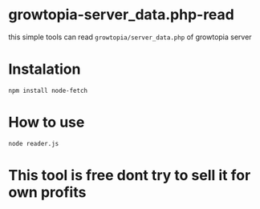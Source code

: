 # growtopia-server_data.php-read
this simple tools can read ```growtopia/server_data.php``` of growtopia server 

# Instalation
```npm install node-fetch```
# How to use
```node reader.js```

# This tool is free dont try to sell it for own profits


